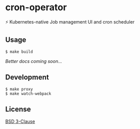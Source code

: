 # cron-operator

:zap: Kubernetes-native Job management UI and cron scheduler

## Usage

    $ make build

*Better docs coming soon...*

## Development

    $ make proxy
    $ make watch-webpack

## License

[BSD 3-Clause](https://github.com/kubeheads/cron-operator/blob/master/LICENSE)
